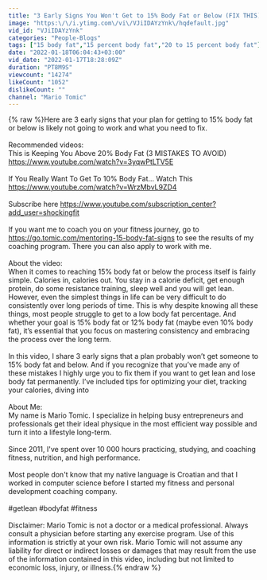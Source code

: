 ```yaml
---
title: "3 Early Signs You Won't Get to 15% Body Fat or Below (FIX THIS)"
image: "https:\/\/i.ytimg.com\/vi\/VJiIDAYzYnk\/hqdefault.jpg"
vid_id: "VJiIDAYzYnk"
categories: "People-Blogs"
tags: ["15 body fat","15 percent body fat","20 to 15 percent body fat"]
date: "2022-01-18T06:04:43+03:00"
vid_date: "2022-01-17T18:28:09Z"
duration: "PT8M9S"
viewcount: "14274"
likeCount: "1052"
dislikeCount: ""
channel: "Mario Tomic"
---
```

{% raw %}Here are 3 early signs that your plan for getting to 15% body fat or below is likely not going to work and what you need to fix.<br /><br />Recommended videos:<br />This is Keeping You Above 20% Body Fat (3 MISTAKES TO AVOID)<br /><a rel="nofollow" target="blank" href="https://www.youtube.com/watch?v=3yqwPtLTV5E">https://www.youtube.com/watch?v=3yqwPtLTV5E</a><br /><br />If You Really Want To Get To 10% Body Fat... Watch This<br /><a rel="nofollow" target="blank" href="https://www.youtube.com/watch?v=WrzMbvL9ZD4">https://www.youtube.com/watch?v=WrzMbvL9ZD4</a><br /><br />Subscribe here <a rel="nofollow" target="blank" href="https://www.youtube.com/subscription_center?add_user=shockingfit">https://www.youtube.com/subscription_center?add_user=shockingfit</a><br /><br />If you want me to coach you on your fitness journey, go to <a rel="nofollow" target="blank" href="https://go.tomic.com/mentoring-15-body-fat-signs">https://go.tomic.com/mentoring-15-body-fat-signs</a> to see the results of my coaching program. There you can also apply to work with me.<br /><br />About the video:<br />When it comes to reaching 15% body fat or below the process itself is fairly simple. Calories in, calories out. You stay in a calorie deficit, get enough protein, do some resistance training, sleep well and you will get lean. However, even the simplest things in life can be very difficult to do consistently over long periods of time. This is why despite knowing all these things, most people struggle to get to a low body fat percentage. And whether your goal is 15% body fat or 12% body fat (maybe even 10% body fat), it’s essential that you focus on mastering consistency and embracing the process over the long term.<br /><br />In this video, I share 3 early signs that a plan probably won’t get someone to 15% body fat and below. And if you recognize that you’ve made any of these mistakes I highly urge you to fix them if you want to get lean and lose body fat permanently. I’ve included tips for optimizing your diet, tracking your calories, diving into <br /><br />About Me:<br />My name is Mario Tomic. I specialize in helping busy entrepreneurs and professionals get their ideal physique in the most efficient way possible and turn it into a lifestyle long-term.<br /><br />Since 2011, I've spent over 10 000 hours practicing, studying, and coaching fitness, nutrition, and high performance.<br /><br />Most people don't know that my native language is Croatian and that I worked in computer science before I started my fitness and personal development coaching company.<br /><br />#getlean #bodyfat #fitness<br /><br />Disclaimer: Mario Tomic is not a doctor or a medical professional. Always consult a physician before starting any exercise program. Use of this information is strictly at your own risk. Mario Tomic will not assume any liability for direct or indirect losses or damages that may result from the use of the information contained in this video, including but not limited to economic loss, injury, or illness.{% endraw %}
